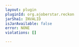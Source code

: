 ```yaml
---
layout: plugin
pluginId: org.ajoberstar.reckon
jarSha1: INVALID
isJarAvailable: false
error: NONE
violations: []

---
```

